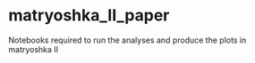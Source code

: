 # matryoshka_II_paper
Notebooks required to run the analyses and produce the plots in matryoshka II

